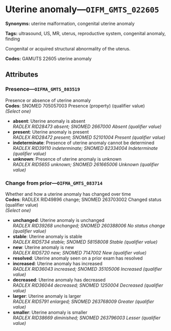 # Uterine anomaly—`OIFM_GMTS_022605`

**Synonyms:** uterine malformation, congenital uterine anomaly

**Tags:** ultrasound, US, MR, uterus, reproductive system, congenital anomaly, finding

Congenital or acquired structural abnormality of the uterus.

**Codes:** GAMUTS 22605 uterine anomaly

## Attributes

### Presence—`OIFMA_GMTS_803519`

Presence or absence of uterine anomaly  
**Codes**: SNOMED 705057003 Presence (property) (qualifier value)  
*(Select one)*

- **absent**: Uterine anomaly is absent  
_RADLEX RID28473 absent; SNOMED 2667000 Absent (qualifier value)_
- **present**: Uterine anomaly is present  
_RADLEX RID28472 present; SNOMED 52101004 Present (qualifier value)_
- **indeterminate**: Presence of uterine anomaly cannot be determined  
_RADLEX RID39110 indeterminate; SNOMED 82334004 Indeterminate (qualifier value)_
- **unknown**: Presence of uterine anomaly is unknown  
_RADLEX RID5655 unknown; SNOMED 261665006 Unknown (qualifier value)_

### Change from prior—`OIFMA_GMTS_083714`

Whether and how a uterine anomaly has changed over time  
**Codes**: RADLEX RID49896 change; SNOMED 263703002 Changed status (qualifier value)  
*(Select one)*

- **unchanged**: Uterine anomaly is unchanged  
_RADLEX RID39268 unchanged; SNOMED 260388006 No status change (qualifier value)_
- **stable**: Uterine anomaly is stable  
_RADLEX RID5734 stable; SNOMED 58158008 Stable (qualifier value)_
- **new**: Uterine anomaly is new  
_RADLEX RID5720 new; SNOMED 7147002 New (qualifier value)_
- **resolved**: Uterine anomaly seen on a prior exam has resolved  
- **increased**: Uterine anomaly has increased  
_RADLEX RID36043 increased; SNOMED 35105006 Increased (qualifier value)_
- **decreased**: Uterine anomaly has decreased  
_RADLEX RID36044 decreased; SNOMED 1250004 Decreased (qualifier value)_
- **larger**: Uterine anomaly is larger  
_RADLEX RID5791 enlarged; SNOMED 263768009 Greater (qualifier value)_
- **smaller**: Uterine anomaly is smaller  
_RADLEX RID38669 diminished; SNOMED 263796003 Lesser (qualifier value)_